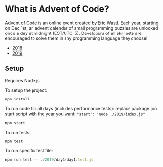# What is Advent of Code?

[Advent of Code](http://adventofcode.com) is an online event created by [Eric Wastl](https://twitter.com/ericwastl). Each year, starting on Dec 1st, an advent calendar of small programming puzzles are unlocked once a day at midnight (EST/UTC-5). Developers of all skill sets are encouraged to solve them in any programming language they choose!

-   [2018](https://github.com/FallDownTheSystem/AdventOfCode/tree/master/2018)
-   [2019](https://github.com/FallDownTheSystem/AdventOfCode/tree/master/2019)

## Setup

Requires Node.js

To setup the project:

```js
npm install
```

To run code for all days (includes performance tests):
replace package.jon start script with the year you want: `"start": "node ./2019/index.js"`

```js
npm start
```

To run tests:

```js
npm test
```

To run specific test file:

```js
npm run test -- ./2019/day1/day1.test.js
```
